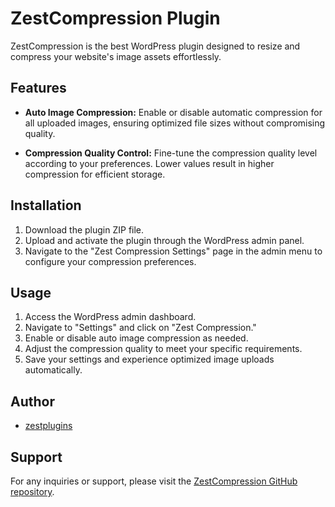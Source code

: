 # ZestCompression Plugin

ZestCompression is the best WordPress plugin designed to resize and compress your website's image assets effortlessly.

## Features

- **Auto Image Compression:** Enable or disable automatic compression for all uploaded images, ensuring optimized file sizes without compromising quality.

- **Compression Quality Control:** Fine-tune the compression quality level according to your preferences. Lower values result in higher compression for efficient storage.

## Installation

1. Download the plugin ZIP file.
2. Upload and activate the plugin through the WordPress admin panel.
3. Navigate to the "Zest Compression Settings" page in the admin menu to configure your compression preferences.

## Usage

1. Access the WordPress admin dashboard.
2. Navigate to "Settings" and click on "Zest Compression."
3. Enable or disable auto image compression as needed.
4. Adjust the compression quality to meet your specific requirements.
5. Save your settings and experience optimized image uploads automatically.

## Author

- [zestplugins](https://github.com/zestplugins)

## Support

For any inquiries or support, please visit the [ZestCompression GitHub repository](https://github.com/zestplugins/ZestCompression).
